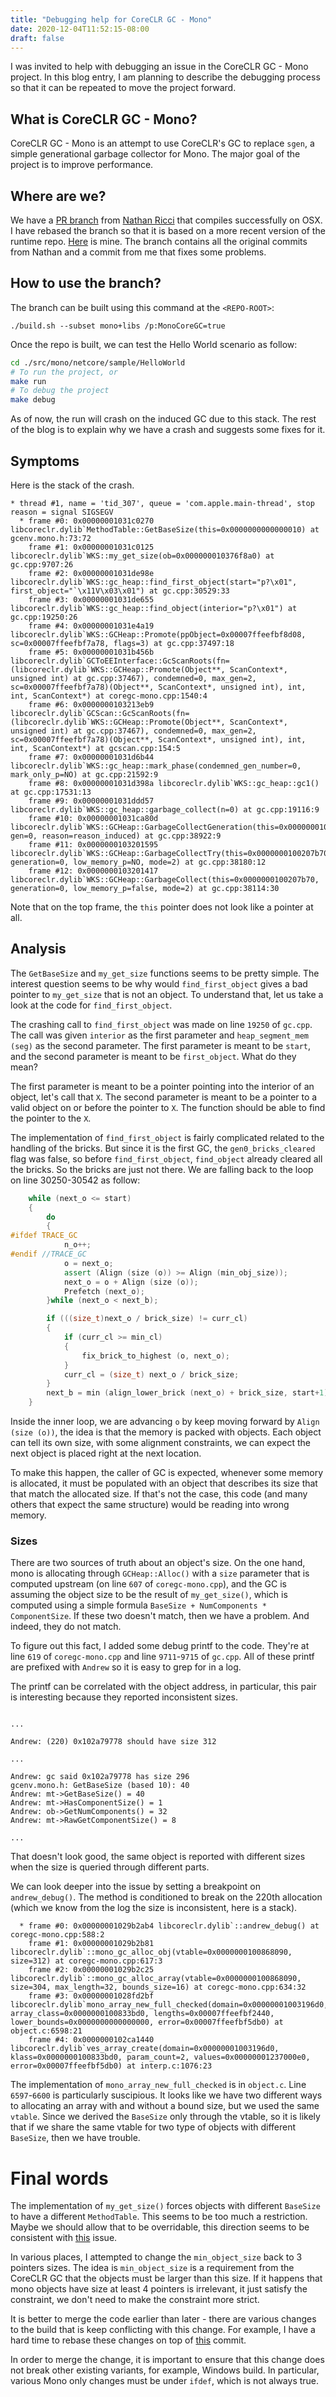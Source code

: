 ```yaml
---
title: "Debugging help for CoreCLR GC - Mono"
date: 2020-12-04T11:52:15-08:00
draft: false
---
```

I was invited to help with debugging an issue in the CoreCLR GC - Mono project. In this blog entry, I am planning to describe the debugging process so that it can be repeated to move the project forward.

## What is CoreCLR GC - Mono?
CoreCLR GC - Mono is an attempt to use CoreCLR's GC to replace `sgen`, a simple generational garbage collector for Mono. The major goal of the project is to improve performance.

## Where are we?
We have a [PR branch](https://github.com/dotnet/runtime/pull/43512) from [Nathan Ricci](https://github.com/naricc) that compiles successfully on OSX. I have rebased the branch so that it is based on a more recent version of the runtime repo. [Here](https://github.com/cshung/runtime/tree/private/coreclrgc-mono) is mine. The branch contains all the original commits from Nathan and a commit from me that fixes some problems.

## How to use the branch?
The branch can be built using this command at the `<REPO-ROOT>`:

`./build.sh --subset mono+libs /p:MonoCoreGC=true`

Once the repo is built, we can test the Hello World scenario as follow:

```bash
cd ./src/mono/netcore/sample/HelloWorld
# To run the project, or
make run
# To debug the project
make debug
```

As of now, the run will crash on the induced GC due to this stack. The rest of the blog is to explain why we have a crash and suggests some fixes for it.

## Symptoms

Here is the stack of the crash.
```
* thread #1, name = 'tid_307', queue = 'com.apple.main-thread', stop reason = signal SIGSEGV
  * frame #0: 0x00000001031c0270 libcoreclr.dylib`MethodTable::GetBaseSize(this=0x0000000000000010) at gcenv.mono.h:73:72
    frame #1: 0x00000001031c0125 libcoreclr.dylib`WKS::my_get_size(ob=0x000000010376f8a0) at gc.cpp:9707:26
    frame #2: 0x00000001031de98e libcoreclr.dylib`WKS::gc_heap::find_first_object(start="p?\x01", first_object="`\x11V\x03\x01") at gc.cpp:30529:33
    frame #3: 0x00000001031de655 libcoreclr.dylib`WKS::gc_heap::find_object(interior="p?\x01") at gc.cpp:19250:26
    frame #4: 0x00000001031e4a19 libcoreclr.dylib`WKS::GCHeap::Promote(ppObject=0x00007ffeefbf8d08, sc=0x00007ffeefbf7a78, flags=3) at gc.cpp:37497:18
    frame #5: 0x00000001031b456b libcoreclr.dylib`GCToEEInterface::GcScanRoots(fn=(libcoreclr.dylib`WKS::GCHeap::Promote(Object**, ScanContext*, unsigned int) at gc.cpp:37467), condemned=0, max_gen=2, sc=0x00007ffeefbf7a78)(Object**, ScanContext*, unsigned int), int, int, ScanContext*) at coregc-mono.cpp:1540:4
    frame #6: 0x0000000103213eb9 libcoreclr.dylib`GCScan::GcScanRoots(fn=(libcoreclr.dylib`WKS::GCHeap::Promote(Object**, ScanContext*, unsigned int) at gc.cpp:37467), condemned=0, max_gen=2, sc=0x00007ffeefbf7a78)(Object**, ScanContext*, unsigned int), int, int, ScanContext*) at gcscan.cpp:154:5
    frame #7: 0x00000001031d6b44 libcoreclr.dylib`WKS::gc_heap::mark_phase(condemned_gen_number=0, mark_only_p=NO) at gc.cpp:21592:9
    frame #8: 0x00000001031d398a libcoreclr.dylib`WKS::gc_heap::gc1() at gc.cpp:17531:13
    frame #9: 0x00000001031ddd57 libcoreclr.dylib`WKS::gc_heap::garbage_collect(n=0) at gc.cpp:19116:9
    frame #10: 0x00000001031ca80d libcoreclr.dylib`WKS::GCHeap::GarbageCollectGeneration(this=0x0000000100207b70, gen=0, reason=reason_induced) at gc.cpp:38922:9
    frame #11: 0x0000000103201595 libcoreclr.dylib`WKS::GCHeap::GarbageCollectTry(this=0x0000000100207b70, generation=0, low_memory_p=NO, mode=2) at gc.cpp:38180:12
    frame #12: 0x0000000103201417 libcoreclr.dylib`WKS::GCHeap::GarbageCollect(this=0x0000000100207b70, generation=0, low_memory_p=false, mode=2) at gc.cpp:38114:30
```

Note that on the top frame, the `this` pointer does not look like a pointer at all.

## Analysis
The `GetBaseSize` and `my_get_size` functions seems to be pretty simple. The interest question seems to be why would `find_first_object` gives a bad pointer to `my_get_size` that is not an object. To understand that, let us take a look at the code for `find_first_object`.

The crashing call to `find_first_object` was made on line `19250` of `gc.cpp`. The call was given `interior` as the first parameter and `heap_segment_mem (seg)` as the second parameter. The first parameter is meant to be `start`, and the second parameter is meant to be `first_object`. What do they mean?

The first parameter is meant to be a pointer pointing into the interior of an object, let's call that `X`. The second parameter is meant to be a pointer to a valid object on or before the pointer to `X`. The function should be able to find the pointer to the `X`.

The implementation of `find_first_object` is fairly complicated related to the handling of the bricks. But since it is the first GC, the `gen0_bricks_cleared` flag was false, so before `find_first_object`, `find_object` already cleared all the bricks. So the bricks are just not there. We are falling back to the loop on line 30250-30542 as follow:

```c++
    while (next_o <= start)
    {
        do
        {
#ifdef TRACE_GC
            n_o++;
#endif //TRACE_GC
            o = next_o;
            assert (Align (size (o)) >= Align (min_obj_size));
            next_o = o + Align (size (o));
            Prefetch (next_o);
        }while (next_o < next_b);

        if (((size_t)next_o / brick_size) != curr_cl)
        {
            if (curr_cl >= min_cl)
            {
                fix_brick_to_highest (o, next_o);
            }
            curr_cl = (size_t) next_o / brick_size;
        }
        next_b = min (align_lower_brick (next_o) + brick_size, start+1);
    }
```

Inside the inner loop, we are advancing `o` by keep moving forward by `Align (size (o))`, the idea is that the memory is packed with objects. Each object can tell its own size, with some alignment constraints, we can expect the next object is placed right at the next location. 

To make this happen, the caller of GC is expected, whenever some memory is allocated, it must be populated with an object that describes its size that that match the allocated size. If that's not the case, this code (and many others that expect the same structure) would be reading into wrong memory.

### Sizes
There are two sources of truth about an object's size. On the one hand, mono is allocating through `GCHeap::Alloc()` with a `size` parameter that is computed upstream (on line `607` of `coregc-mono.cpp`), and the GC is assuming the object size to be the result of `my_get_size()`, which is computed using a simple formula `BaseSize + NumComponents * ComponentSize`. If these two doesn't match, then we have a problem. And indeed, they do not match.

To figure out this fact, I added some debug printf to the code. They're at line `619` of `coregc-mono.cpp` and line `9711`-`9715` of `gc.cpp`. All of these printf are prefixed with `Andrew` so it is easy to grep for in a log.

The printf can be correlated with the object address, in particular, this pair is interesting because they reported inconsistent sizes.

```

...

Andrew: (220) 0x102a79778 should have size 312

...

Andrew: gc said 0x102a79778 has size 296
gcenv.mono.h: GetBaseSize (based 10): 40
Andrew: mt->GetBaseSize() = 40
Andrew: mt->HasComponentSize() = 1
Andrew: ob->GetNumComponents() = 32
Andrew: mt->RawGetComponentSize() = 8

...

```

That doesn't look good, the same object is reported with different sizes when the size is queried through different parts.

We can look deeper into the issue by setting a breakpoint on `andrew_debug()`. The method is conditioned to break on the 220th allocation (which we know from the log the size is inconsistent, here is a stack).

```
  * frame #0: 0x00000001029b2ab4 libcoreclr.dylib`::andrew_debug() at coregc-mono.cpp:588:2
    frame #1: 0x00000001029b2b81 libcoreclr.dylib`::mono_gc_alloc_obj(vtable=0x0000000100868090, size=312) at coregc-mono.cpp:617:3
    frame #2: 0x00000001029b2c25 libcoreclr.dylib`::mono_gc_alloc_array(vtable=0x0000000100868090, size=304, max_length=32, bounds_size=16) at coregc-mono.cpp:634:32
    frame #3: 0x00000001028fd2bf libcoreclr.dylib`mono_array_new_full_checked(domain=0x00000001003196d0, array_class=0x0000000100833bd0, lengths=0x00007ffeefbf2440, lower_bounds=0x0000000000000000, error=0x00007ffeefbf5db0) at object.c:6598:21
    frame #4: 0x0000000102ca1440 libcoreclr.dylib`ves_array_create(domain=0x00000001003196d0, klass=0x0000000100833bd0, param_count=2, values=0x00000001237000e0, error=0x00007ffeefbf5db0) at interp.c:1076:23
```

The implementation of `mono_array_new_full_checked` is in `object.c`. Line `6597`-`6600` is particularly suscipious. It looks like we have two different ways to allocating an array with and without a bound size, but we used the same `vtable`. Since we derived the `BaseSize` only through the vtable, so it is likely that if we share the same vtable for two type of objects with different `BaseSize`, then we have trouble.

# Final words
The implementation of `my_get_size()` forces objects with different `BaseSize` to have a different `MethodTable`. This seems to be too much a restriction. Maybe we should allow that to be overridable, this direction seems to be consistent with [this](https://github.com/dotnet/runtime/issues/12809) issue.

In various places, I attempted to change the `min_object_size` back to 3 pointers sizes. The idea is `min_object_size` is a requirement from the CoreCLR GC that the objects must be larger than this size. If it happens that mono objects have size at least 4 pointers is irrelevant, it just satisfy the constraint, we don't need to make the constraint more strict.

It is better to merge the code earlier than later - there are various changes to the build that is keep conflicting with this change. For example, I have a hard time to rebase these changes on top of [this](https://github.com/dotnet/runtime/commit/188a1ee22344f181224d38df91fa8d214b76a020) commit.

In order to merge the change, it is important to ensure that this change does not break other existing variants, for example, Windows build. In particular, various Mono only changes must be under `ifdef`, which is not always true.